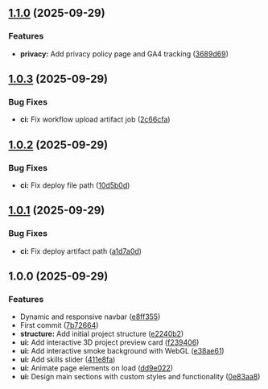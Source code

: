 ## [1.1.0](https://github.com/kpulka247/portfolio-kpulka/compare/v1.0.3...v1.1.0) (2025-09-29)

### Features

* **privacy:** Add privacy policy page and GA4 tracking ([3689d69](https://github.com/kpulka247/portfolio-kpulka/commit/3689d6955f5a526d63fb98b0f0146317199a3f00))

## [1.0.3](https://github.com/kpulka247/portfolio-kpulka/compare/v1.0.2...v1.0.3) (2025-09-29)

### Bug Fixes

* **ci:** Fix workflow upload artifact job ([2c66cfa](https://github.com/kpulka247/portfolio-kpulka/commit/2c66cfa1ad5f48e3ccf047918d355ec0f4ede139))

## [1.0.2](https://github.com/kpulka247/portfolio-kpulka/compare/v1.0.1...v1.0.2) (2025-09-29)

### Bug Fixes

* **ci:** Fix deploy file path ([10d5b0d](https://github.com/kpulka247/portfolio-kpulka/commit/10d5b0d39d6360af2f029f7b63d7dd9808e26f1f))

## [1.0.1](https://github.com/kpulka247/portfolio-kpulka/compare/v1.0.0...v1.0.1) (2025-09-29)

### Bug Fixes

* **ci:** Fix deploy artifact path ([a1d7a0d](https://github.com/kpulka247/portfolio-kpulka/commit/a1d7a0d915415ef648fee32cbb657cdcb011318e))

## 1.0.0 (2025-09-29)

### Features

* Dynamic and responsive navbar ([e8ff355](https://github.com/kpulka247/portfolio-kpulka/commit/e8ff3552522514ce1594d76e00297e63fd5c1c13))
* First commit ([7b72664](https://github.com/kpulka247/portfolio-kpulka/commit/7b7266484818197f5fe68d2be5b2fa1d3f998e25))
* **structure:** Add initial project structure ([e2240b2](https://github.com/kpulka247/portfolio-kpulka/commit/e2240b2c74c490875ed3b54c9b2a9d9b2d04b1d5))
* **ui:** Add interactive 3D project preview card ([f239406](https://github.com/kpulka247/portfolio-kpulka/commit/f2394066db377cf86eed14029a668cf53d871f15))
* **ui:** Add interactive smoke background with WebGL ([e38ae61](https://github.com/kpulka247/portfolio-kpulka/commit/e38ae6131d7e0ace1e47c80a68bb83310fdb322b))
* **ui:** Add skills slider ([411e8fa](https://github.com/kpulka247/portfolio-kpulka/commit/411e8fa6bc7245fa42cbb0ffe0edda124e95a814))
* **ui:** Animate page elements on load ([dd9e022](https://github.com/kpulka247/portfolio-kpulka/commit/dd9e0226a1bff753201402d5ab44326309c38bde))
* **ui:** Design main sections with custom styles and functionality ([0e83aa8](https://github.com/kpulka247/portfolio-kpulka/commit/0e83aa84661675bab530da39f61039fb181315e8))
